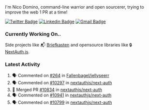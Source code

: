 
I'm Nico Domino, command-line warrior and open sourcerer, trying to improve the web 1 PR at a time!

[![Twitter Badge](https://img.shields.io/badge/-@ndom91-1ca0f1?style=flat-square&labelColor=1ca0f1&logo=twitter&logoColor=white&link=https://twitter.com/ndom91)](https://twitter.com/ndom91) [![Linkedin Badge](https://img.shields.io/badge/-ndom91-blue?style=flat-square&logo=Linkedin&logoColor=white&link=https://www.linkedin.com/in/ndom91/)](https://www.linkedin.com/in/ndom91/) [![Gmail Badge](https://img.shields.io/badge/-yo@ndo.dev-c14438?style=flat-square&logo=mail.ru&logoColor=white&link=mailto:yo@ndo.dev)](mailto:yo@ndo.dev)

### Currently Working On..

Side projects like 📬 [Briefkasten](https://briefkastenhq.com) and opensource libraries like 🔒 [NextAuth.js](https://github.com/nextauthjs/next-auth).

<!--START_SECTION_PROFILE_VIEWS:readme-info-->
<!--END_SECTION_PROFILE_VIEWS:readme-info-->

<!--START_SECTION_DAILY_COMMIT:readme-info-->
<!--END_SECTION_DAILY_COMMIT:readme-info-->

<!--START_SECTION_WEEKLY_COMMIT:readme-info-->
<!--END_SECTION_WEEKLY_COMMIT:readme-info-->

### Latest Activity

<!--START_SECTION:activity-->
1. 🗣 Commented on [#264](https://github.com/Fallenbagel/jellyseerr/issues/264#issuecomment-2117787921) in [Fallenbagel/jellyseerr](https://github.com/Fallenbagel/jellyseerr)
2. 🗣 Commented on [#10297](https://github.com/nextauthjs/next-auth/pull/10297#issuecomment-2117413056) in [nextauthjs/next-auth](https://github.com/nextauthjs/next-auth)
3. 🎉 Merged PR [#10834](https://github.com/nextauthjs/next-auth/pull/10834) in [nextauthjs/next-auth](https://github.com/nextauthjs/next-auth)
4. 🗣 Commented on [#10941](https://github.com/nextauthjs/next-auth/issues/10941#issuecomment-2117321612) in [nextauthjs/next-auth](https://github.com/nextauthjs/next-auth)
5. 🗣 Commented on [#10799](https://github.com/nextauthjs/next-auth/issues/10799#issuecomment-2117317990) in [nextauthjs/next-auth](https://github.com/nextauthjs/next-auth)
<!--END_SECTION:activity-->
